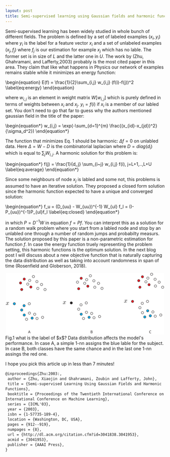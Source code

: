 ```yaml
---
layout: post
title: Semi-supervised learning using Gaussian fields and harmonic functions
---
```

Semi-supervised learning has been widely studied in whole bunch of different fields.
The problem is defined by a set of labeled examples $(x_i,y_i)$ where $y_i$ is the label for a feature vector $x_i$ and a set of unlabeled examples $(x_j,f_j)$ where $f_j$ is our estimation for example $x_j$ which has no lable.
 The former set is in size of $L$ and the latter one in $U$.
The work by (Zhu, Ghahramani, and Lafferty,2003) probably is the most cited paper in this area. 
They claim that like what happens in Physics our network of examples remains stable while it minimizes an energy function:



\begin{equation}
E(f) = \frac{1}{2}\sum_{i,j} w_{i,j} (f(i)-f(j))^2
\label{eq:energy}
\end{equation}

where $w_{i,j}$ is an element in weight matrix $W[w_{i,j}]$ which is purely defined in terms of weights between $x_i$ and $x_j$. $y_i=f(i)$ if $x_i$ is a member of our labled set.
You don't need to go that far to guess why the authors mentioned gaussian field in the title of the paper:

\begin{equation*}
w_{i,j} = \exp(-\sum_{d=1}^{m} \frac{(x_{id}-x_{jd})^2}{\sigma_d^2})
\end{equation*}


The function that minimizes Eq. 1 should be harmonic: $\Delta f =0$ on unlabled data. Here $\Delta=W-D$ is the combinatorial laplacian where $D=diag(d_i)$ which is equal to $\sum_j W_{i,j}$. 
A harmonic solution for this problem is:

\begin{equation*}
f(j) = \frac{1}{d_j} \sum_{i~j} w_{i,j} f(i), j=L+1,..,L+U
\label{eq:average}
\end{equation*}

Since some neighbours of node $x_j$ is labled and some not, this problems is assumed to have an iterative solution.
They proposed a closed form solution since the harmonic function expected to have a unique and converged solution:

\begin{equation*}
f_u = (D_{uu} - W_{uu})^{-1} W_{ul} f_l = (I-P_{uu})^{-1}P_{ul}f_l
\label{eq:closed}
\end{equation*}

in which $P=D^{-1}W$ in equation $f=Pf$.
You can interpret this as a solution for a random walk problem where you start from a labled node and stop by an unlabled one through a number of random jumps and probabilty measurs. 
The solution proposed by this paper is a non-parametric estimation for function $f$.
In case the energy function truely representing the problem setting, this harmonic functions is the optimum solution. 
In the next blog post I will discuss about a new objective function that is naturally capturing the data distribution as well as taking into account randomness in span of time (Rosenfield and Globerson, 2018).

<center>
<img src="/images/semi-example-1.svg" width="500px"/>
</center>
Fig.1 what is the label of $x$? Data distribution affects the model's performance. In case A, a simple 1-nn assigns the blue lable for the subject. In case B, both classes have the same chance and in the last one 1-nn assings the red one.  



I hope you pick this article up in less than 7 minutes!

```
@inproceedings{Zhu:2003:,
 author = {Zhu, Xiaojin and Ghahramani, Zoubin and Lafferty, John},
 title = {Semi-supervised Learning Using Gaussian Fields and Harmonic Functions},
 booktitle = {Proceedings of the Twentieth International Conference on International Conference on Machine Learning},
 series = {ICML'03},
 year = {2003},
 isbn = {1-57735-189-4},
 location = {Washington, DC, USA},
 pages = {912--919},
 numpages = {8},
 url = {http://dl.acm.org/citation.cfm?id=3041838.3041953},
 acmid = {3041953},
 publisher = {AAAI Press},
} 
``` 

